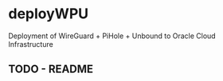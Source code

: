 # deployWPU
Deployment of WireGuard + PiHole + Unbound to Oracle Cloud Infrastructure

## TODO - README
